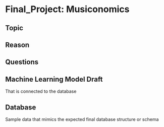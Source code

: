 # Final_Project: Musiconomics

## Topic

## Reason

## Questions

## Machine Learning Model Draft
That is connected to the database

## Database

Sample data that mimics the expected final database structure or schema
